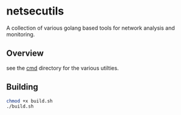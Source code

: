 # netsecutils
A collection of various golang based tools for network analysis and monitoring.

## Overview
see the [cmd](cmd) directory for the various utilties.

## Building
```sh
chmod +x build.sh
./build.sh
```